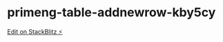# primeng-table-addnewrow-kby5cy

[Edit on StackBlitz ⚡️](https://stackblitz.com/edit/primeng-table-addnewrow-kby5cy)
